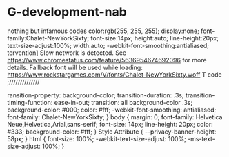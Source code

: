 # G-development-nab
nothing but infamous codes
color:rgb(255, 255, 255);
display:none;
font-family:Chalet-NewYorkSixty;
font-size:14px;
height:auto;
line-height:20px;
text-size-adjust:100%;
width:auto;
-webkit-font-smoothing:antialiased;
tervention] Slow network is detected. See https://www.chromestatus.com/feature/5636954674692096 for more details. Fallback font will be used while loading: https://www.rockstargames.com/V/fonts/Chalet-NewYorkSixty.woff
T code ;//////////////


ransition-property: background-color;
transition-duration: .3s;
transition-timing-function: ease-in-out;
transition: all background-color .3s;
background-color: #000;
color: #fff;
-webkit-font-smoothing: antialiased;
font-family: Chalet-NewYorkSixty;
}
body {
margin: 0;
font-family: Helvetica Neue,Helvetica,Arial,sans-serif;
font-size: 14px;
line-height: 20px;
color: #333;
background-color: #fff;
}
Style Attribute {
--privacy-banner-height: 58px;
}
html {
font-size: 100%;
-webkit-text-size-adjust: 100%;
-ms-text-size-adjust: 100%;
}
